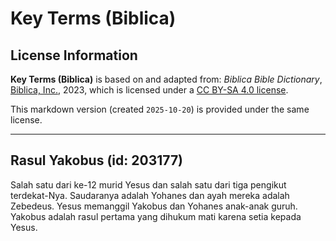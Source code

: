 # Key Terms (Biblica)

## License Information

**Key Terms (Biblica)** is based on and adapted from: _Biblica Bible Dictionary_, [Biblica, Inc.](https://www.biblica.com/), 2023, which is licensed under a [CC BY-SA 4.0 license](https://creativecommons.org/licenses/by-sa/4.0/legalcode.en).

This markdown version (created `2025-10-20`) is provided under the same license.



--------------------------------

## Rasul Yakobus (id: 203177)

Salah satu dari ke\-12 murid Yesus dan salah satu dari tiga pengikut terdekat\-Nya. Saudaranya adalah Yohanes dan ayah mereka adalah Zebedeus. Yesus memanggil Yakobus dan Yohanes anak\-anak guruh. Yakobus adalah rasul pertama yang dihukum mati karena setia kepada Yesus.


